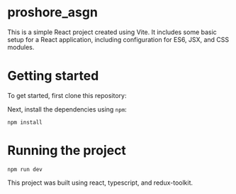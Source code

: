 # proshore_asgn
This is a simple React project created using Vite. It includes some basic setup for a React application, including configuration for ES6, JSX, and CSS modules.

# Getting started
To get started, first clone this repository:

Next, install the dependencies using `npm`:
```
npm install
```

# Running the project
```
npm run dev
```

This project was built using react, typescript, and redux-toolkit.


